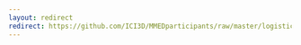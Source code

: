 ```yaml
---
layout: redirect
redirect: https://github.com/ICI3D/MMEDparticipants/raw/master/logistics/MMED2023participants.pdf
---
```

